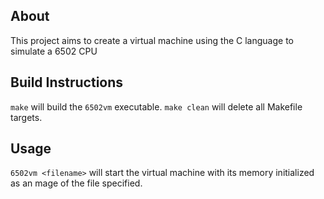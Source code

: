 ## About

This project aims to create a virtual machine using the C language to simulate a 6502 CPU

## Build Instructions

`make` will build the `6502vm` executable. `make clean` will delete all Makefile targets.

## Usage

`6502vm <filename>` will start the virtual machine with its memory initialized as an mage of the file specified.
